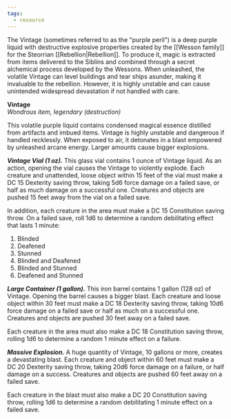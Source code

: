 ```yaml
---
tags:
  - resource
---
```


The Vintage (sometimes referred to as the "purple peril") is a deep purple liquid with destructive explosive properties created by the [[Wesson family]] for the Steorrian [[Rebellion|Rebellion]]. To produce it, magic is extracted from items delivered to the Siblíns and combined through a secret alchemical process developed by the Wessons. When unleashed, the volatile Vintage can level buildings and tear ships asunder, making it invaluable to the rebellion. However, it is highly unstable and can cause unintended widespread devastation if not handled with care.


**Vintage**  
*Wondrous item, legendary (destruction)*

This volatile purple liquid contains condensed magical essence distilled from artifacts and imbued items. Vintage is highly unstable and dangerous if handled recklessly. When exposed to air, it detonates in a blast empowered by unleashed arcane energy. Larger amounts cause bigger explosions.

***Vintage Vial (1 oz).*** This glass vial contains 1 ounce of Vintage liquid. As an action, opening the vial causes the Vintage to violently explode. Each creature and unattended, loose object within 15 feet of the vial must make a DC 15 Dexterity saving throw, taking 5d6 force damage on a failed save, or half as much damage on a successful one. Creatures and objects are pushed 15 feet away from the vial on a failed save.

In addition, each creature in the area must make a DC 15 Constitution saving throw. On a failed save, roll 1d6 to determine a random debilitating effect that lasts 1 minute:

1. Blinded
2. Deafened  
3. Stunned
4. Blinded and Deafened
5. Blinded and Stunned
6. Deafened and Stunned

***Large Container (1 gallon).*** This iron barrel contains 1 gallon (128 oz) of Vintage. Opening the barrel causes a bigger blast. Each creature and loose object within 30 feet must make a DC 18 Dexterity saving throw, taking 10d6 force damage on a failed save or half as much on a successful one. Creatures and objects are pushed 30 feet away on a failed save.

Each creature in the area must also make a DC 18 Constitution saving throw, rolling 1d6 to determine a random 1 minute effect on a failure.

***Massive Explosion.*** A huge quantity of Vintage, 10 gallons or more, creates a devastating blast. Each creature and object within 60 feet must make a DC 20 Dexterity saving throw, taking 20d6 force damage on a failure, or half damage on a success. Creatures and objects are pushed 60 feet away on a failed save. 

Each creature in the blast must also make a DC 20 Constitution saving throw, rolling 1d6 to determine a random debilitating 1 minute effect on a failed save.